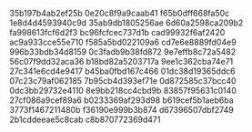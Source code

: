 35b197b4ab2ef25b
0e20c8f9a9caab41
f65b0dff668fa50c
1e8d4d4593940c9d
35ab9db1805256ae
6d60a2598ca209b2
fa998613fcf6d2f3
bc96fcfcec737d1b
cad99932f6af2420
ac9a933cce55e710
f585a5bd022109a6
cd7e6e8889fd04e9
996b33bdb34d8159
0c3fadb9b38fd872
9e7effb8c72a5482
56c07f9dd32aca36
b18bd82a5203717a
9ee1c362cba74e71
27c341e6cd4e9417
b45ba0fbd167c466
01dc38d19365ddc6
07c23c79af062185
7b95cb4d393ef71e
0d872585c37bcc40
0dc3bb29732e4110
8e9bb218cc4cbd9b
83857f95631c0140
27cf086a9cef89a6
b0233369af293d98
b619cef5b1aeb6ba
3773f1467211480b
f36190e999b3b874
d67396507dbf2749
2b1cddeeae5c8cab
c8b870772369d471
